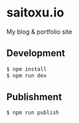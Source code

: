 # saitoxu.io

My blog & portfolio site

## Development

```sh
$ npm install
$ npm run dev
```

## Publishment

```sh
$ npm run publish
```
